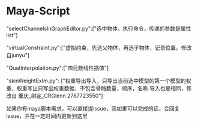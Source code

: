 # Maya-Script  


"selectChannelsInGraphEditor.py":["选中物体，执行命令，传递的参数是属性list"]  

"virtualConstraint.py":["虚拟约束，先选父物体，再选子物体，记录位置。修改自junyu"]  

"QuatInterpolation.py":["四元数线性插值"]

"skinWeightExIm.py": ["权重导出导入，只导出当前选中模型的第一个模型的权重，权重写出只写出权重数据，不包含骨骼数量，顺序，名称.导入也是相同，修改自 重庆_绑定_CRGlenn 2787723550"]

如果你有maya脚本需求，可以直接提issue，我如果可以完成的话，会回复issue，并在一定时间内更新到这里  

